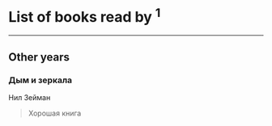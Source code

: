 # List of books read by [](http://vk.com/id362561757)<sup>1</sup>
---

## Other years

### Дым и зеркала
Нил Зейман
> Хорошая книга



